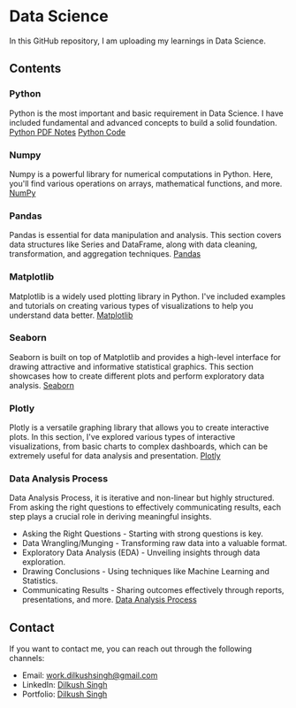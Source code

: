 # Data Science

In this GitHub repository, I am uploading my learnings in Data Science.

## Contents

### Python
Python is the most important and basic requirement in Data Science. I have included fundamental and advanced concepts to build a solid foundation.
[Python PDF Notes](https://github.com/dilkushsingh/Data-Science/blob/main/1.%20Python/Python%20Handwritten%20Notes%20By%20Dilkush%20Singh.pdf)
[Python Code](https://github.com/dilkushsingh/100-Days-of-Python)

### Numpy
Numpy is a powerful library for numerical computations in Python. Here, you'll find various operations on arrays, mathematical functions, and more.
[NumPy](https://github.com/dilkushsingh/Data-Science/tree/main/2.%20NumPy)

### Pandas
Pandas is essential for data manipulation and analysis. This section covers data structures like Series and DataFrame, along with data cleaning, transformation, and aggregation techniques.
[Pandas](https://github.com/dilkushsingh/Data-Science/tree/main/3.%20Pandas)

### Matplotlib
Matplotlib is a widely used plotting library in Python. I've included examples and tutorials on creating various types of visualizations to help you understand data better.
[Matplotlib](https://github.com/dilkushsingh/Data-Science/tree/main/4.%20Matplotlib)

### Seaborn
Seaborn is built on top of Matplotlib and provides a high-level interface for drawing attractive and informative statistical graphics. This section showcases how to create different plots and perform exploratory data analysis.
[Seaborn](https://github.com/dilkushsingh/Data-Science/tree/main/5.%20Seaborn)

### Plotly
Plotly is a versatile graphing library that allows you to create interactive plots. In this section, I've explored various types of interactive visualizations, from basic charts to complex dashboards, which can be extremely useful for data analysis and presentation.
[Plotly](https://github.com/dilkushsingh/Data-Science/tree/main/6.%20Plotly)

### Data Analysis Process
Data Analysis Process, it is iterative and non-linear but highly structured. From asking the right questions to effectively communicating results, each step plays a crucial role in deriving meaningful insights.
- Asking the Right Questions - Starting with strong questions is key. 
- Data Wrangling/Munging - Transforming raw data into a valuable format.
- Exploratory Data Analysis (EDA) - Unveiling insights through data exploration.
- Drawing Conclusions - Using techniques like Machine Learning and Statistics.
- Communicating Results - Sharing outcomes effectively through reports, presentations, and more.
  [Data Analysis Process](https://github.com/dilkushsingh/Data-Science/tree/main/7.%20Data%20Analysis%20Process)

## Contact

If you want to contact me, you can reach out through the following channels:
- Email: [work.dilkushsingh@gmail.com](mailto:work.dilkushsingh@gmail.com)
- LinkedIn: [Dilkush Singh](https://linkedin.com/in/dilkushsingh)
- Portfolio: [Dilkush Singh](https://dilkushsingh.github.io)
